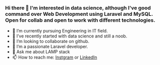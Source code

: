 ### Hi there 👋 I'm interested in data science, although I've good command over Web Development using Laravel and MySQL. Open for collab and open to work with different technologies. 

- 🔭 I’m currently pursuing Engineering in IT field.
- 🌱 I’ve recently started with data science and still a noob.
- 👯 I’m looking to collaborate on github.
- 🤔 I’m a passionate Laravel developer.
- 💬 Ask me about LAMP stack
- 📫 How to reach me: [Instgram](https://www.instagram.com/vishwagosalia/) or [LinkedIn](https://www.linkedin.com/in/vishwa-gosalia-b547291a7/)

<!--![Vishwa Gosalia's GitHub Stats](https://github-readme-stats.vercel.app/api?username=vishwagosalia&show_icons=true&title_color=fff&icon_color=f9f9f9&text_color=9f9f9f&bg_color=151515)-->
